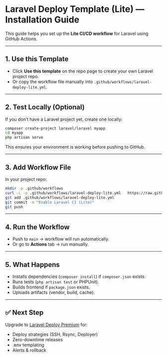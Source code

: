 # Laravel Deploy Template (Lite) — Installation Guide

This guide helps you set up the **Lite CI/CD workflow** for Laravel using GitHub Actions.

---

## 1. Use this Template
- Click **Use this template** on the repo page to create your own Laravel project repo.  
- Or copy the workflow file manually into `.github/workflows/laravel-deploy-lite.yml`.

---

## 2. Test Locally (Optional)
If you don’t have a Laravel project yet, create one locally:
```bash
composer create-project laravel/laravel myapp
cd myapp
php artisan serve
```

This ensures your environment is working before pushing to GitHub.

---

## 3. Add Workflow File
In your project repo:
```bash
mkdir -p .github/workflows
curl -L -o .github/workflows/laravel-deploy-lite.yml   https://raw.githubusercontent.com/EndiHariadi43/laravel-deploy-template/main/.github/workflows/laravel-deploy-lite.yml
git add .github/workflows/laravel-deploy-lite.yml
git commit -m "Enable Laravel CI (Lite)"
git push
```

---

## 4. Run the Workflow
- Push to `main` → workflow will run automatically.  
- Or go to **Actions** tab → run manually.

---

## 5. What Happens
- Installs dependencies (`composer install`) if `composer.json` exists.  
- Runs tests (`php artisan test` or PHPUnit).  
- Builds frontend if `package.json` exists.  
- Uploads artifacts (vendor, build, cache).  

---

## ✅ Next Step
Upgrade to [Laravel Deploy Premium](https://mintyendi.gumroad.com/l/premium_laravel) for:
- Deploy strategies (SSH, Rsync, Deployer)  
- Zero-downtime releases  
- .env templating  
- Alerts & rollback  
